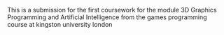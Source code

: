 This is a submission for the first coursework for the module 3D Graphics Programming and Artificial Intelligence from the games programming course at kingston university london
